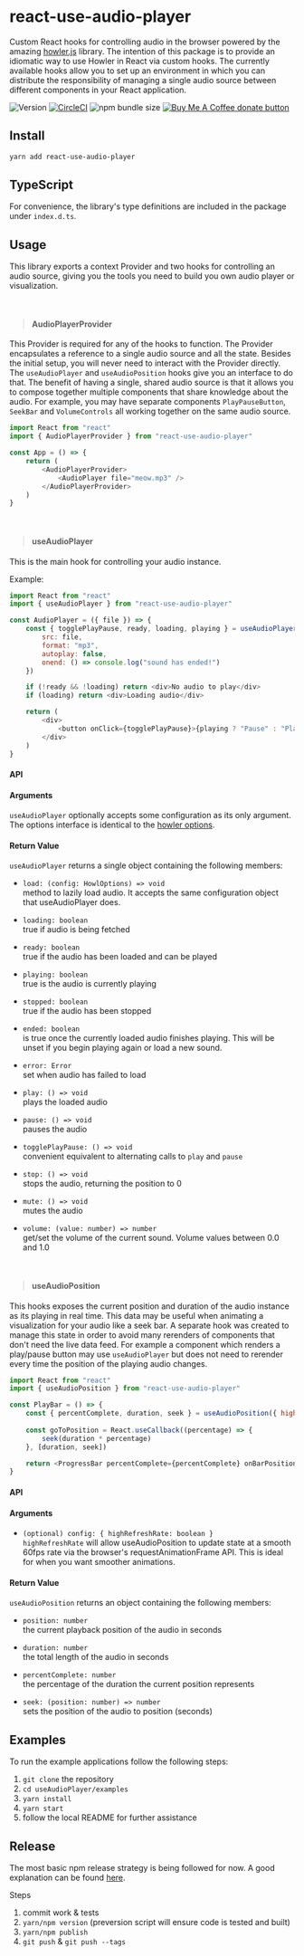 # react-use-audio-player
Custom React hooks for controlling audio in the browser powered by the amazing [howler.js](https://howlerjs.com/) library. The intention of this package is to provide an idiomatic way to use Howler in React via custom hooks.
The currently available hooks allow you to set up an environment in which you can distribute the responsibility of managing a single audio source between different components in your React application. 

![Version](https://img.shields.io/npm/v/react-use-audio-player)
[![CircleCI](https://circleci.com/gh/E-Kuerschner/useAudioPlayer/tree/master.svg?style=shield)](https://app.circleci.com/github/E-Kuerschner/useAudioPlayer/pipelines?branch=master)
![npm bundle size](https://img.shields.io/bundlephobia/min/react-use-audio-player)
<a href="https://buymeacoffee.com/erichk" title="Donate to this project using Buy Me A Coffee"><img src="https://img.shields.io/badge/buy%20me%20a%20coffee-donate-yellow.svg" alt="Buy Me A Coffee donate button" /></a>

## Install

```bash
yarn add react-use-audio-player
```

## TypeScript

For convenience, the library's type definitions are included in the package under `index.d.ts`.

## Usage

This library exports a context Provider and two hooks for controlling an audio source, giving you the tools you need to build you own audio player or visualization.

<br/>

> #### AudioPlayerProvider

This Provider is required for any of the hooks to function.
The Provider encapsulates a reference to a single audio source and all the state.
Besides the initial setup, you will never need to interact with the Provider directly.
The `useAudioPlayer` and `useAudioPosition` hooks give you an interface to do that.
The benefit of having a single, shared audio source is that it allows you to compose together multiple components that share knowledge about the audio.
For example, you may have separate components `PlayPauseButton`, `SeekBar` and `VolumeControls` all working together on the same audio source.

```javascript
import React from "react"
import { AudioPlayerProvider } from "react-use-audio-player"

const App = () => {
    return (
        <AudioPlayerProvider>
            <AudioPlayer file="meow.mp3" />
        </AudioPlayerProvider>
    )
}
```

<br/>

> #### useAudioPlayer

This is the main hook for controlling your audio instance.

Example:

```javascript
import React from "react"
import { useAudioPlayer } from "react-use-audio-player"

const AudioPlayer = ({ file }) => {
    const { togglePlayPause, ready, loading, playing } = useAudioPlayer({
        src: file,
        format: "mp3",
        autoplay: false,
        onend: () => console.log("sound has ended!")
    })

    if (!ready && !loading) return <div>No audio to play</div>
    if (loading) return <div>Loading audio</div>

    return (
        <div>
            <button onClick={togglePlayPause}>{playing ? "Pause" : "Play"}</button>
        </div>
    )
}
```

#### API

#### Arguments
`useAudioPlayer` optionally accepts some configuration as its only argument.
The options interface is identical to the [howler options](https://github.com/goldfire/howler.js#options).
    
#### Return Value

`useAudioPlayer` returns a single object containing the following members:

-   `load: (config: HowlOptions) => void`
    <br/>method to lazily load audio. It accepts the same configuration object that useAudioPlayer does.

-   `loading: boolean`
    <br/>true if audio is being fetched

-   `ready: boolean`
    <br/>true if the audio has been loaded and can be played

-   `playing: boolean`
    <br/>true is the audio is currently playing

-   `stopped: boolean`
    <br/>true if the audio has been stopped
    
-   `ended: boolean`
    <br/>is true once the currently loaded audio finishes playing. This will be unset if you begin playing again or load a new sound.

-   `error: Error`
    <br/>set when audio has failed to load

-   `play: () => void`
    <br/>plays the loaded audio

-   `pause: () => void`
    <br/>pauses the audio

-   `togglePlayPause: () => void`
    <br/>convenient equivalent to alternating calls to `play` and `pause`

-   `stop: () => void`
    <br/>stops the audio, returning the position to 0

-   `mute: () => void`
    <br/>mutes the audio
    
-   `volume: (value: number) => number`
    <br/>get/set the volume of the current sound. Volume values between 0.0 and 1.0

<br/>

> #### useAudioPosition

This hooks exposes the current position and duration of the audio instance as its playing in real time.
This data may be useful when animating a visualization for your audio like a seek bar.
A separate hook was created to manage this state in order to avoid many rerenders of components that don't need the live data feed.
For example a component which renders a play/pause button may use `useAudioPlayer` but does not need to rerender every time the position of the playing audio changes.

```javascript
import React from "react"
import { useAudioPosition } from "react-use-audio-player"

const PlayBar = () => {
    const { percentComplete, duration, seek } = useAudioPosition({ highRefreshRate: true })
    
    const goToPosition = React.useCallback((percentage) => {
        seek(duration * percentage)
    }, [duration, seek])

    return <ProgressBar percentComplete={percentComplete} onBarPositionClick={goToPosition} />
}
```

#### API

#### Arguments
-   `(optional) config: { highRefreshRate: boolean }`
    <br/>`highRefreshRate` will allow useAudioPosition to update state at a smooth 60fps rate
    via the browser's requestAnimationFrame API. This is ideal for when you want smoother animations.

#### Return Value

`useAudioPosition` returns an object containing the following members:

-   `position: number`
    <br/>the current playback position of the audio in seconds

-   `duration: number`
    <br/>the total length of the audio in seconds

-   `percentComplete: number`
    <br/>the percentage of the duration the current position represents    
    
-   `seek: (position: number) => number`
    <br/>sets the position of the audio to position (seconds)

## Examples

To run the example applications follow the following steps:

1. `git clone` the repository
2. `cd useAudioPlayer/examples`
3. `yarn install`
4. `yarn start`
5. follow the local README for further assistance

## Release

The most basic npm release strategy is being followed for now. A good explanation can be found [here](https://cloudfour.com/thinks/how-to-publish-an-updated-version-of-an-npm-package/).

Steps
1. commit work & tests
2. `yarn/npm version` (preversion script will ensure code is tested and built)
3. `yarn/npm publish`
4. `git push` & `git push --tags`
